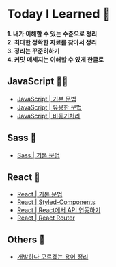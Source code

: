 [javascriptlink]: ./JavaScript/javascript.md
[javascriptlinktwo]: ./JavaScript/usefulGrammar.md
[javascriptlinkthree]: ./JavaScript/Asynchronous.md
[Sasslink]: ./Others/Sass.md
[Wordslink]: ./Others/Words.md
[reactlink]: ./React/React.md
[reactlinktwo]: ./React/Styled-Components.md
[reactlinkthree]: ./React/ReactAPI.md
[reactlinkfour]: ./React/ReactRouter.md

# Today I Learned 🤠

**1. 내가 이해할 수 있는 수준으로 정리**   
**2. 최대한 정확한 자료를 찾아서 정리**   
**3. 정리는 꾸준히하기**   
**4. 커밋 메세지는 이해할 수 있게 한글로**
## JavaScript 👨‍💻
- [JavaScript | 기본 문법][javascriptlink]
- [JavaScript | 유용한 문법][javascriptlinktwo]
- [JavaScript | 비동기처리][javascriptlinkthree]

## Sass 🌈
- [Sass | 기본 문법][Sasslink]

## React 🤡
- [React | 기본 문법][reactlink]
- [React | Styled-Components][reactlinktwo]
- [React | React에서 API 연동하기][reactlinkthree]
- [React | React Router][reactlinkfour]

## Others 🎸
- [개발하다 모르겠는 용어 정리][Wordslink]